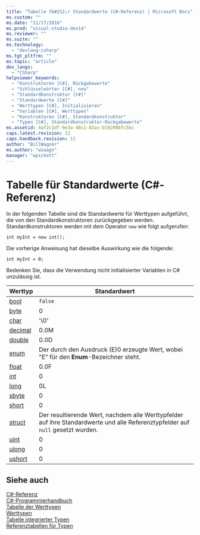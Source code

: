 ```yaml
---
title: "Tabelle f&#252;r Standardwerte (C#-Referenz) | Microsoft Docs"
ms.custom: ""
ms.date: "11/17/2016"
ms.prod: "visual-studio-dev14"
ms.reviewer: ""
ms.suite: ""
ms.technology: 
  - "devlang-csharp"
ms.tgt_pltfrm: ""
ms.topic: "article"
dev_langs: 
  - "CSharp"
helpviewer_keywords: 
  - "Konstruktoren [C#], Rückgabewerte"
  - "Schlüsselwörter [C#], neu"
  - "Standardkonstruktor [C#]"
  - "Standardwerte [C#]"
  - "Werttypen [C#], Initialisieren"
  - "Variablen [C#], Werttypen"
  - "Konstruktoren [C#], Standardkonstruktor"
  - "Typen [C#], Standardkonstruktor-Rückgabewerte"
ms.assetid: 4af2c1df-9e3a-48c1-83ac-b192986fc5bc
caps.latest.revision: 12
caps.handback.revision: 12
author: "BillWagner"
ms.author: "wiwagn"
manager: "wpickett"
---
```

# Tabelle f&#252;r Standardwerte (C#-Referenz)
In der folgenden Tabelle sind die Standardwerte für Werttypen aufgeführt, die von den Standardkonstruktoren zurückgegeben werden.  Standardkonstruktoren werden mit dem Operator `new` wie folgt aufgerufen:  
  
```  
int myInt = new int();  
```  
  
 Die vorherige Anweisung hat dieselbe Auswirkung wie die folgende:  
  
```  
int myInt = 0;  
```  
  
 Bedenken Sie, dass die Verwendung nicht initialisierter Variablen in C\# unzulässig ist.  
  
|Werttyp|Standardwert|  
|-------------|------------------|  
|[bool](../../../csharp/language-reference/keywords/bool.md)|`false`|  
|[byte](../../../csharp/language-reference/keywords/byte.md)|0|  
|[char](../../../csharp/language-reference/keywords/char.md)|'\\0'|  
|[decimal](../../../csharp/language-reference/keywords/decimal.md)|0.0M|  
|[double](../../../csharp/language-reference/keywords/double.md)|0.0D|  
|[enum](../../../csharp/language-reference/keywords/enum.md)|Der durch den Ausdruck \(E\)0 erzeugte Wert, wobei "E" für den **Enum**\-Bezeichner steht.|  
|[float](../../../csharp/language-reference/keywords/float.md)|0.0F|  
|[int](../../../csharp/language-reference/keywords/int.md)|0|  
|[long](../../../csharp/language-reference/keywords/long.md)|0L|  
|[sbyte](../../../csharp/language-reference/keywords/sbyte.md)|0|  
|[short](../../../csharp/language-reference/keywords/short.md)|0|  
|[struct](../../../csharp/language-reference/keywords/struct.md)|Der resultierende Wert, nachdem alle Werttypfelder auf ihre Standardwerte und alle Referenztypfelder auf `null` gesetzt wurden.|  
|[uint](../../../csharp/language-reference/keywords/uint.md)|0|  
|[ulong](../../../csharp/language-reference/keywords/ulong.md)|0|  
|[ushort](../../../csharp/language-reference/keywords/ushort.md)|0|  
  
## Siehe auch  
 [C\#\-Referenz](../../../csharp/language-reference/index.md)   
 [C\#\-Programmierhandbuch](../../../csharp/programming-guide/index.md)   
 [Tabelle der Werttypen](../../../csharp/language-reference/keywords/value-types-table.md)   
 [Werttypen](../../../csharp/language-reference/keywords/value-types.md)   
 [Tabelle integrierter Typen](../../../csharp/language-reference/keywords/built-in-types-table.md)   
 [Referenztabellen für Typen](../../../csharp/language-reference/keywords/reference-tables-for-types.md)